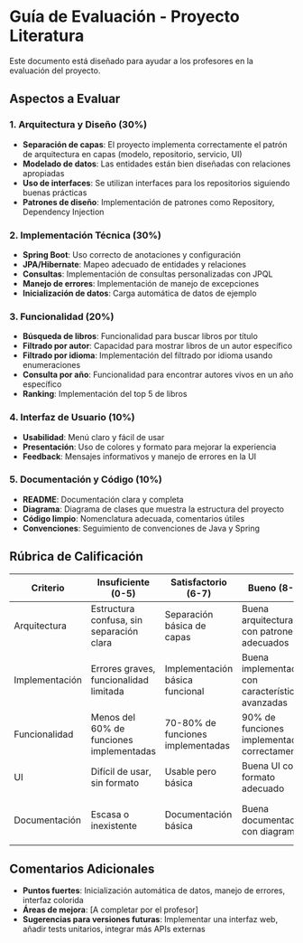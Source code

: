 # Guía de Evaluación - Proyecto Literatura

Este documento está diseñado para ayudar a los profesores en la evaluación del proyecto.

## Aspectos a Evaluar

### 1. Arquitectura y Diseño (30%)

- **Separación de capas**: El proyecto implementa correctamente el patrón de arquitectura en capas (modelo, repositorio, servicio, UI)
- **Modelado de datos**: Las entidades están bien diseñadas con relaciones apropiadas
- **Uso de interfaces**: Se utilizan interfaces para los repositorios siguiendo buenas prácticas
- **Patrones de diseño**: Implementación de patrones como Repository, Dependency Injection

### 2. Implementación Técnica (30%)

- **Spring Boot**: Uso correcto de anotaciones y configuración
- **JPA/Hibernate**: Mapeo adecuado de entidades y relaciones
- **Consultas**: Implementación de consultas personalizadas con JPQL
- **Manejo de errores**: Implementación de manejo de excepciones
- **Inicialización de datos**: Carga automática de datos de ejemplo

### 3. Funcionalidad (20%)

- **Búsqueda de libros**: Funcionalidad para buscar libros por título
- **Filtrado por autor**: Capacidad para mostrar libros de un autor específico
- **Filtrado por idioma**: Implementación del filtrado por idioma usando enumeraciones
- **Consulta por año**: Funcionalidad para encontrar autores vivos en un año específico
- **Ranking**: Implementación del top 5 de libros

### 4. Interfaz de Usuario (10%)

- **Usabilidad**: Menú claro y fácil de usar
- **Presentación**: Uso de colores y formato para mejorar la experiencia
- **Feedback**: Mensajes informativos y manejo de errores en la UI

### 5. Documentación y Código (10%)

- **README**: Documentación clara y completa
- **Diagrama**: Diagrama de clases que muestra la estructura del proyecto
- **Código limpio**: Nomenclatura adecuada, comentarios útiles
- **Convenciones**: Seguimiento de convenciones de Java y Spring

## Rúbrica de Calificación

| Criterio | Insuficiente (0-5) | Satisfactorio (6-7) | Bueno (8-9) | Excelente (10) |
|----------|-------------------|---------------------|-------------|---------------|
| Arquitectura | Estructura confusa, sin separación clara | Separación básica de capas | Buena arquitectura con patrones adecuados | Arquitectura excelente, uso avanzado de patrones |
| Implementación | Errores graves, funcionalidad limitada | Implementación básica funcional | Buena implementación con características avanzadas | Implementación excelente, optimizada y robusta |
| Funcionalidad | Menos del 60% de funciones implementadas | 70-80% de funciones implementadas | 90% de funciones implementadas correctamente | 100% de funciones implementadas con extras |
| UI | Difícil de usar, sin formato | Usable pero básica | Buena UI con formato adecuado | UI excelente, intuitiva y con detalles extras |
| Documentación | Escasa o inexistente | Documentación básica | Buena documentación con diagramas | Documentación excelente, completa y detallada |

## Comentarios Adicionales

- **Puntos fuertes**: Inicialización automática de datos, manejo de errores, interfaz colorida
- **Áreas de mejora**: [A completar por el profesor]
- **Sugerencias para versiones futuras**: Implementar una interfaz web, añadir tests unitarios, integrar más APIs externas